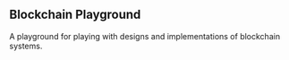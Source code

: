 ## Blockchain Playground

A playground for playing with designs and implementations of blockchain systems.

